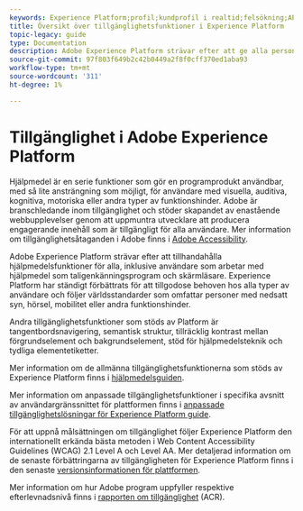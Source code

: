 ```yaml
---
keywords: Experience Platform;profil;kundprofil i realtid;felsökning;API;enhetlig profil;enhetlig profil;enhetlig;profil;rtcp;XDM-diagram
title: Översikt över tillgänglighetsfunktioner i Experience Platform
topic-legacy: guide
type: Documentation
description: Adobe Experience Platform strävar efter att ge alla personer tillgång till alla funktioner.
source-git-commit: 97f803f649b2c42b0449a2f8f0cff370ed1aba93
workflow-type: tm+mt
source-wordcount: '311'
ht-degree: 1%

---
```



# Tillgänglighet i Adobe Experience Platform

Hjälpmedel är en serie funktioner som gör en programprodukt användbar, med så lite ansträngning som möjligt, för användare med visuella, auditiva, kognitiva, motoriska eller andra typer av funktionshinder. Adobe är branschledande inom tillgänglighet och stöder skapandet av enastående webbupplevelser genom att uppmuntra utvecklare att producera engagerande innehåll som är tillgängligt för alla användare. Mer information om tillgänglighetsåtaganden i Adobe finns i [Adobe Accessibility](https://www.adobe.com/accessibility.html).

Adobe Experience Platform strävar efter att tillhandahålla hjälpmedelsfunktioner för alla, inklusive användare som arbetar med hjälpmedel som taligenkänningsprogram och skärmläsare. Experience Platform har ständigt förbättrats för att tillgodose behoven hos alla typer av användare och följer världsstandarder som omfattar personer med nedsatt syn, hörsel, mobilitet eller andra funktionshinder.

Andra tillgänglighetsfunktioner som stöds av Platform är tangentbordsnavigering, semantisk struktur, tillräcklig kontrast mellan förgrundselement och bakgrundselement, stöd för hjälpmedelsteknik och tydliga elementetiketter.

Mer information om de allmänna tillgänglighetsfunktionerna som stöds av Experience Platform finns i [hjälpmedelsguiden](features.md).

Mer information om anpassade tillgänglighetsfunktioner i specifika avsnitt av användargränssnittet för plattformen finns i [anpassade tillgänglighetslösningar för Experience Platform guide](custom.md).

För att uppnå målsättningen om tillgänglighet följer Experience Platform den internationellt erkända bästa metoden i Web Content Accessibility Guidelines (WCAG) 2.1 Level A och Level AA. Mer detaljerad information om de senaste förbättringarna av tillgängligheten för Experience Platform finns i den senaste [versionsinformationen för plattformen](../release-notes/latest/latest.md).

Mer information om hur Adobe program uppfyller respektive efterlevnadsnivå finns i [rapporten om tillgänglighet](https://www.adobe.com/accessibility/compliance.html) (ACR).